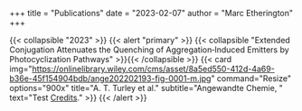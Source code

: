 +++
title = "Publications"
date = "2023-02-07"
author = "Marc Etherington"
+++

{{< collapsible "2023" >}}
{{< alert "primary" >}}
{{< collapsible "Extended Conjugation Attenuates the Quenching of Aggregation‐Induced Emitters by Photocyclization Pathways" >}}{{< /collapsible >}}
{{< card
img="https://onlinelibrary.wiley.com/cms/asset/8a5ed550-412d-4a69-b36e-45f154904bdb/ange202202193-fig-0001-m.jpg"
command="Resize"
options="900x"
title="A. T. Turley et al."
subtitle="Angewandte Chemie, "
text="Test [Credits](https://images.nasa.gov/details-GSFC_20171208_Archive_e000393.html)." >}}
{{< /alert >}}



